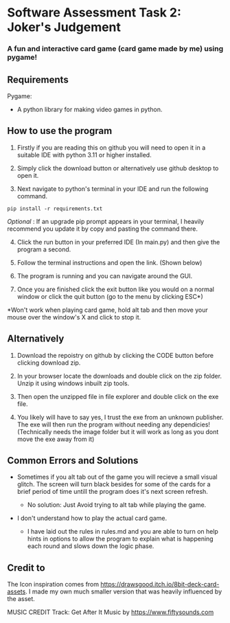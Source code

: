 # Software Assessment Task 2: Joker's Judgement
### A fun and interactive card game (card game made by me) using pygame! 
## Requirements
Pygame:
- A python library for making video games in python.

## How to use the program
1. Firstly if you are reading this on github you will need to open it in a suitable IDE with python 3.11 or higher installed.
2. Simply click the download button or alternatively use github desktop to open it.

3. Next navigate to python's terminal in your IDE and run the following command.
```
pip install -r requirements.txt
```
*Optional* : If an upgrade pip prompt appears in your terminal, I heavily recommend you update it by copy and pasting the command there.

4. Click the run button in your preferred IDE (In main.py) and then give the program a second.

5. Follow the terminal instructions and open the link. (Shown below)

6. The program is running and you can navigate around the GUI. 

7. Once you are finished click the exit button like you would on a normal window or click the quit button (go to the menu by clicking ESC*)

*Won't work when playing card game, hold alt tab and then move your mouse over the window's X and click to stop it.

## Alternatively

1. Download the repoistry on github by clicking the CODE button before clicking download zip.

2. In your browser locate the downloads and double click on the zip folder. Unzip it using windows inbuilt zip tools.

3. Then open the unzipped file in file explorer and double click on the exe file.

4. You likely will have to say yes, I trust the exe from an unknown publisher. The exe will then run the program without needing any dependicies! (Technically needs the image folder but it will work as long as you dont move the exe away from it)

## Common Errors and Solutions
- Sometimes if you alt tab out of the game you will recieve a small visual glitch. The screen will turn black besides for some of the cards for a brief period of time untill the program does it's next screen refresh.
    - No solution: Just Avoid trying to alt tab while playing the game.

- I don't understand how to play the actual card game. 
    - I have laid out the rules in rules.md and you are able to turn on help hints in options to allow the program to explain what is happening each round and slows down the logic phase.
## Credit to
The Icon inspiration comes from https://drawsgood.itch.io/8bit-deck-card-assets.
I made my own much smaller version that was heavily influenced by the asset.

MUSIC CREDIT
Track: Get After It
Music by https://www.fiftysounds.com
